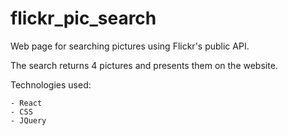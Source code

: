 # flickr_pic_search

Web page for searching pictures using Flickr's public API.

The search returns 4 pictures and presents them on the website.

Technologies used:

    - React
    - CSS
    - JQuery



